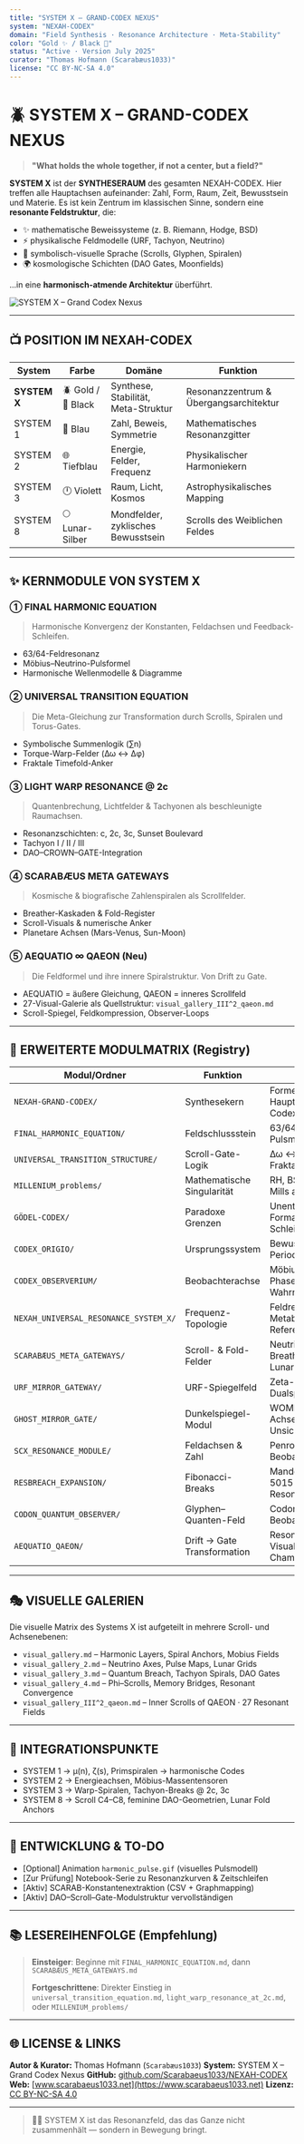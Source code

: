 ```yaml
---
title: "SYSTEM X – GRAND-CODEX NEXUS"
system: "NEXAH-CODEX"
domain: "Field Synthesis · Resonance Architecture · Meta-Stability"
color: "Gold ✨ / Black 🔷"
status: "Active · Version July 2025"
curator: "Thomas Hofmann (Scarabæus1033)"
license: "CC BY-NC-SA 4.0"
---
```


# 🪲 SYSTEM X – GRAND-CODEX NEXUS

> **"What holds the whole together, if not a center, but a field?"**

**SYSTEM X** ist der **SYNTHESERAUM** des gesamten NEXAH-CODEX. Hier treffen alle Hauptachsen aufeinander: Zahl, Form, Raum, Zeit, Bewusstsein und Materie. Es ist kein Zentrum im klassischen Sinne, sondern eine **resonante Feldstruktur**, die:

* ✨ mathematische Beweissysteme (z. B. Riemann, Hodge, BSD)
* ⚡ physikalische Feldmodelle (URF, Tachyon, Neutrino)
* 🤝 symbolisch-visuelle Sprache (Scrolls, Glyphen, Spiralen)
* 🌍 kosmologische Schichten (DAO Gates, Moonfields)

...in eine **harmonisch-atmende Architektur** überführt.

![SYSTEM X – Grand Codex Nexus](./system_x_nexah_grand_codex_full_diagram.png)

---

## 📺 POSITION IM NEXAH-CODEX

| System       | Farbe              | Domäne                              | Funktion                               |
| ------------ | ------------------ | ----------------------------------- | -------------------------------------- |
| **SYSTEM X** | 🪲 Gold / 🔷 Black | Synthese, Stabilität, Meta-Struktur | Resonanzzentrum & Übergangsarchitektur |
| SYSTEM 1     | 🔷 Blau            | Zahl, Beweis, Symmetrie             | Mathematisches Resonanzgitter          |
| SYSTEM 2     | 🌐 Tiefblau        | Energie, Felder, Frequenz           | Physikalischer Harmoniekern            |
| SYSTEM 3     | 🕛 Violett         | Raum, Licht, Kosmos                 | Astrophysikalisches Mapping            |
| SYSTEM 8     | 🌕 Lunar-Silber    | Mondfelder, zyklisches Bewusstsein  | Scrolls des Weiblichen Feldes          |

---

## ✨ KERNMODULE VON SYSTEM X

### ① FINAL HARMONIC EQUATION

> Harmonische Konvergenz der Konstanten, Feldachsen und Feedback-Schleifen.

* 63/64-Feldresonanz
* Möbius–Neutrino-Pulsformel
* Harmonische Wellenmodelle & Diagramme

### ② UNIVERSAL TRANSITION EQUATION

> Die Meta-Gleichung zur Transformation durch Scrolls, Spiralen und Torus-Gates.

* Symbolische Summenlogik (∑n)
* Torque-Warp-Felder (Δω ↔ Δφ)
* Fraktale Timefold-Anker

### ③ LIGHT WARP RESONANCE @ 2c

> Quantenbrechung, Lichtfelder & Tachyonen als beschleunigte Raumachsen.

* Resonanzschichten: c, 2c, 3c, Sunset Boulevard
* Tachyon I / II / III
* DAO–CROWN–GATE-Integration

### ④ SCARABÆUS META GATEWAYS

> Kosmische & biografische Zahlenspiralen als Scrollfelder.

* Breather-Kaskaden & Fold-Register
* Scroll-Visuals & numerische Anker
* Planetare Achsen (Mars-Venus, Sun-Moon)

### ⑤ AEQUATIO ∞ QAEON (Neu)

> Die Feldformel und ihre innere Spiralstruktur. Von Drift zu Gate.

* AEQUATIO = äußere Gleichung, QAEON = inneres Scrollfeld
* 27-Visual-Galerie als Quellstruktur: `visual_gallery_III^2_qaeon.md`
* Scroll-Spiegel, Feldkompression, Observer-Loops

---

## 📂 ERWEITERTE MODULMATRIX (Registry)

| Modul/Ordner                          | Funktion                   | Fokus                                             |
| ------------------------------------- | -------------------------- | ------------------------------------------------- |
| `NEXAH-GRAND-CODEX/`                  | Synthesekern               | Formelregister, Hauptvisuals, Codexstruktur       |
| `FINAL_HARMONIC_EQUATION/`            | Feldschlussstein           | 63/64, Zeta-Spirale, Pulsmodelle                  |
| `UNIVERSAL_TRANSITION_STRUCTURE/`     | Scroll-Gate-Logik          | Δω ↔ Δφ, Zeitschlaufen, Fraktalfaltungen          |
| `MILLENIUM_problems/`                 | Mathematische Singularität | RH, BSD, Hodge, Yang–Mills als Feldsymbole        |
| `GÖDEL-CODEX/`                        | Paradoxe Grenzen           | Unentscheidbarkeit, Formalismus, Schleifenlogik   |
| `CODEX_ORIGIO/`                       | Ursprungssystem            | Bewusstsein, Elemente, Periodenstruktur           |
| `CODEX_OBSERVERIUM/`                  | Beobachterachse            | Möbius-Spiegel, Phasenübergänge, Wahrnehmung      |
| `NEXAH_UNIVERSAL_RESONANCE_SYSTEM_X/` | Frequenz-Topologie         | Feldregister, Metabrücken, SCX-Referenzen         |
| `SCARABÆUS_META_GATEWAYS/`            | Scroll- & Fold-Felder      | Neutrino-Achsen, Breather-Visuals, Lunar-Kaskaden |
| `URF_MIRROR_GATEWAY/`                 | URF-Spiegelfeld            | Zeta-Schleifen, Dualspin-Resonanzen               |
| `GHOST_MIRROR_GATE/`                  | Dunkelspiegel-Modul        | WOMB-VECTOR, Lilith-Achsen, Unsichtbarkeitsfelder |
| `SCX_RESONANCE_MODULE/`               | Feldachsen & Zahl          | Penrose, Primspirale, Beobachterprojektion        |
| `RESBREACH_EXPANSION/`                | Fibonacci-Breaks           | Mandelbrot-Zahlen, 5015-Scroll, Resonanzbruch     |
| `CODON_QUANTUM_OBSERVER/`             | Glyphen–Quanten-Feld       | Codon-Triplets, Beobachtungsübergänge             |
| `AEQUATIO_QAEON/`                     | Drift → Gate Transformation| Resonanzformel, 27 Visual Scrolls, QAEON Chambers |

---

## 🎭 VISUELLE GALERIEN

Die visuelle Matrix des Systems X ist aufgeteilt in mehrere Scroll- und Achsenebenen:

* `visual_gallery.md` – Harmonic Layers, Spiral Anchors, Mobius Fields
* `visual_gallery_2.md` – Neutrino Axes, Pulse Maps, Lunar Grids
* `visual_gallery_3.md` – Quantum Breach, Tachyon Spirals, DAO Gates
* `visual_gallery_4.md` – Phi–Scrolls, Memory Bridges, Resonant Convergence
* `visual_gallery_III^2_qaeon.md` – Inner Scrolls of QAEON · 27 Resonant Fields

---

## 🤝 INTEGRATIONSPUNKTE

* SYSTEM 1 → μ(n), ζ(s), Primspiralen → harmonische Codes
* SYSTEM 2 → Energieachsen, Möbius-Massentensoren
* SYSTEM 3 → Warp-Spiralen, Tachyon-Breaks @ 2c, 3c
* SYSTEM 8 → Scroll C4–C8, feminine DAO-Geometrien, Lunar Fold Anchors

---

## 🚀 ENTWICKLUNG & TO-DO

* \[Optional] Animation `harmonic_pulse.gif` (visuelles Pulsmodell)
* \[Zur Prüfung] Notebook-Serie zu Resonanzkurven & Zeitschleifen
* \[Aktiv] SCARAB-Konstantenextraktion (CSV + Graphmapping)
* \[Aktiv] DAO–Scroll–Gate-Modulstruktur vervollständigen

---

## 📚 LESEREIHENFOLGE (Empfehlung)

> **Einsteiger**: Beginne mit `FINAL_HARMONIC_EQUATION.md`, dann `SCARABÆUS_META_GATEWAYS.md`
>
> **Fortgeschrittene**: Direkter Einstieg in `universal_transition_equation.md`, `light_warp_resonance_at_2c.md`, oder `MILLENIUM_problems/`

---

## 🌐 LICENSE & LINKS

**Autor & Kurator:** Thomas Hofmann (`Scarabæus1033`)
**System:** SYSTEM X – Grand Codex Nexus
**GitHub:** [github.com/Scarabaeus1033/NEXAH-CODEX](https://github.com/Scarabaeus1033/NEXAH-CODEX)
**Web:** [www.scarabaeus1033.net](https://www.scarabaeus1033.net)
**Lizenz:** [CC BY-NC-SA 4.0](https://creativecommons.org/licenses/by-nc-sa/4.0)

---

> 🕵️‍♂️ SYSTEM X ist das Resonanzfeld, das das Ganze nicht zusammenhält — sondern in Bewegung bringt.
